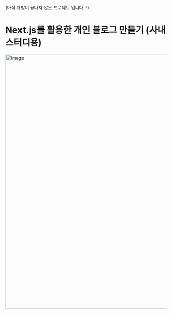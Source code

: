 (아직 개발이 끝나지 않은 프로젝트 입니다.!!)

# Next.js를 활용한 개인 블로그 만들기 (사내 스터디용)

<img width="797" alt="image" src="https://github.com/luke7231/lukes-wow-blog/assets/85508996/ae57305f-26e9-4bad-961e-faaa64b368fe">
